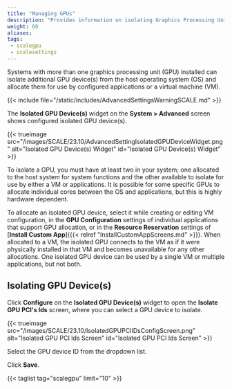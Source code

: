 ```yaml
---
title: "Managing GPUs"
description: "Provides information on isolating Graphics Processing Units (GPUs) installed in your system."
weight: 60
aliases:
tags:
 - scalegpu
 - scalesettings
---
```


Systems with more than one graphics processing unit (GPU) installed can isolate additional GPU device(s) from the host operating system (OS) and allocate them for use by configured applications or a virtual machine (VM).

{{< include file="/static/includes/AdvancedSettingsWarningSCALE.md" >}}

The **Isolated GPU Device(s)** widget on the **System > Advanced** screen shows configured isolated GPU device(s).

{{< trueimage src="/images/SCALE/23.10/AdvancedSettingIsolatedGPUDeviceWidget.png" alt="Isolated GPU Device(s) Widget" id="Isolated GPU Device(s) Widget" >}}

To isolate a GPU, you must have at least two in your system; one allocated to the host system for system functions and the other available to isolate for use by either a VM or applications.
It is possible for some specific GPUs to allocate individual cores between the OS and applications, but this is highly hardware dependent.

To allocate an isolated GPU device, select it while creating or editing VM configuration, in the **GPU Configuration** settings of individual applications that support GPU allocation, or in the **Resource Reservation** settings of [**Install Custom App**]({{< relref "InstallCustomAppScreens.md" >}}).
When allocated to a VM, the isolated GPU connects to the VM as if it were physically installed in that VM and becomes unavailable for any other allocations.
One isolated GPU device can be used by a single VM or multiple applications, but not both.

## Isolating GPU Device(s)

Click **Configure** on the **Isolated GPU Device(s)** widget to open the **Isolate GPU PCI's Ids** screen, where you can select a GPU device to isolate.

{{< trueimage src="/images/SCALE/23.10/IsolatedGPUPCIIDsConfigScreen.png" alt="Isolated GPU PCI Ids Screen" id="Isolated GPU PCI Ids Screen" >}}

Select the GPU device ID from the dropdown list.

Click **Save**.

{{< taglist tag="scalegpu" limit="10" >}}
